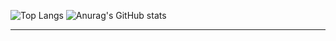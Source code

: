
![Top Langs](https://github-readme-stats.vercel.app/api/top-langs/?username=bona373737&layout=compact&theme=vue)
![Anurag's GitHub stats](https://github-readme-stats.vercel.app/api?username=bona373737&show_icons=true&theme=vue)
<hr/>


